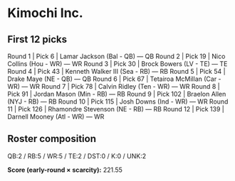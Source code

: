 # Kimochi Inc.

## First 12 picks

Round  1  |  Pick   6  |  Lamar Jackson (Bal - QB)  —  QB
Round  2  |  Pick  19  |  Nico Collins (Hou - WR)  —  WR
Round  3  |  Pick  30  |  Brock Bowers (LV - TE)  —  TE
Round  4  |  Pick  43  |  Kenneth Walker III (Sea - RB)  —  RB
Round  5  |  Pick  54  |  Drake Maye (NE - QB)  —  QB
Round  6  |  Pick  67  |  Tetairoa McMillan (Car - WR)  —  WR
Round  7  |  Pick  78  |  Calvin Ridley (Ten - WR)  —  WR
Round  8  |  Pick  91  |  Jordan Mason (Min - RB)  —  RB
Round  9  |  Pick 102  |  Braelon Allen (NYJ - RB)  —  RB
Round 10  |  Pick 115  |  Josh Downs (Ind - WR)  —  WR
Round 11  |  Pick 126  |  Rhamondre Stevenson (NE - RB)  —  RB
Round 12  |  Pick 139  |  Darnell Mooney (Atl - WR)  —  WR

## Roster composition
QB:2 / RB:5 / WR:5 / TE:2 / DST:0 / K:0 / UNK:2

**Score (early-round × scarcity):** 221.55
